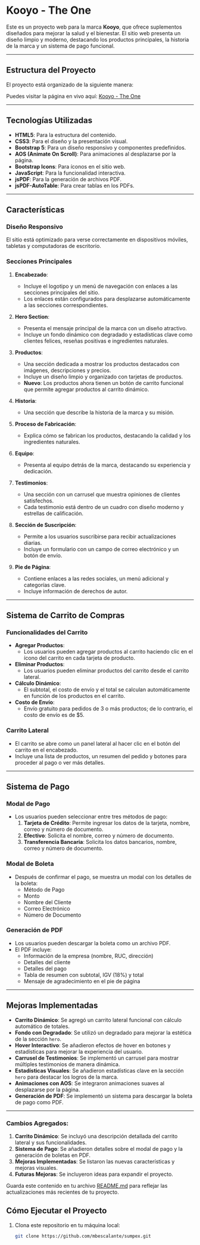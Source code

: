 # Kooyo - The One

Este es un proyecto web para la marca **Kooyo**, que ofrece suplementos diseñados para mejorar la salud y el bienestar. El sitio web presenta un diseño limpio y moderno, destacando los productos principales, la historia de la marca y un sistema de pago funcional.

---

## Estructura del Proyecto

El proyecto está organizado de la siguiente manera:

Puedes visitar la página en vivo aquí: [Kooyo - The One](https://mbescalante.github.io/sumpex/)

---

## Tecnologías Utilizadas

- **HTML5**: Para la estructura del contenido.
- **CSS3**: Para el diseño y la presentación visual.
- **Bootstrap 5**: Para un diseño responsivo y componentes predefinidos.
- **AOS (Animate On Scroll)**: Para animaciones al desplazarse por la página.
- **Bootstrap Icons**: Para íconos en el sitio web.
- **JavaScript**: Para la funcionalidad interactiva.
- **jsPDF**: Para la generación de archivos PDF.
- **jsPDF-AutoTable**: Para crear tablas en los PDFs.

---

## Características

### Diseño Responsivo
El sitio está optimizado para verse correctamente en dispositivos móviles, tabletas y computadoras de escritorio.

### Secciones Principales
1. **Encabezado**:
   - Incluye el logotipo y un menú de navegación con enlaces a las secciones principales del sitio.
   - Los enlaces están configurados para desplazarse automáticamente a las secciones correspondientes.

2. **Hero Section**:
   - Presenta el mensaje principal de la marca con un diseño atractivo.
   - Incluye un fondo dinámico con degradado y estadísticas clave como clientes felices, reseñas positivas e ingredientes naturales.

3. **Productos**:
   - Una sección dedicada a mostrar los productos destacados con imágenes, descripciones y precios.
   - Incluye un diseño limpio y organizado con tarjetas de productos.
   - **Nuevo**: Los productos ahora tienen un botón de carrito funcional que permite agregar productos al carrito dinámico.

4. **Historia**:
   - Una sección que describe la historia de la marca y su misión.

5. **Proceso de Fabricación**:
   - Explica cómo se fabrican los productos, destacando la calidad y los ingredientes naturales.

6. **Equipo**:
   - Presenta al equipo detrás de la marca, destacando su experiencia y dedicación.

7. **Testimonios**:
   - Una sección con un carrusel que muestra opiniones de clientes satisfechos.
   - Cada testimonio está dentro de un cuadro con diseño moderno y estrellas de calificación.

8. **Sección de Suscripción**:
   - Permite a los usuarios suscribirse para recibir actualizaciones diarias.
   - Incluye un formulario con un campo de correo electrónico y un botón de envío.

9. **Pie de Página**:
   - Contiene enlaces a las redes sociales, un menú adicional y categorías clave.
   - Incluye información de derechos de autor.

---

## Sistema de Carrito de Compras

### Funcionalidades del Carrito
- **Agregar Productos**:
  - Los usuarios pueden agregar productos al carrito haciendo clic en el ícono del carrito en cada tarjeta de producto.
- **Eliminar Productos**:
  - Los usuarios pueden eliminar productos del carrito desde el carrito lateral.
- **Cálculo Dinámico**:
  - El subtotal, el costo de envío y el total se calculan automáticamente en función de los productos en el carrito.
- **Costo de Envío**:
  - Envío gratuito para pedidos de 3 o más productos; de lo contrario, el costo de envío es de $5.

### Carrito Lateral
- El carrito se abre como un panel lateral al hacer clic en el botón del carrito en el encabezado.
- Incluye una lista de productos, un resumen del pedido y botones para proceder al pago o ver más detalles.

---

## Sistema de Pago

### Modal de Pago
- Los usuarios pueden seleccionar entre tres métodos de pago:
  1. **Tarjeta de Crédito**: Permite ingresar los datos de la tarjeta, nombre, correo y número de documento.
  2. **Efectivo**: Solicita el nombre, correo y número de documento.
  3. **Transferencia Bancaria**: Solicita los datos bancarios, nombre, correo y número de documento.

### Modal de Boleta
- Después de confirmar el pago, se muestra un modal con los detalles de la boleta:
  - Método de Pago
  - Monto
  - Nombre del Cliente
  - Correo Electrónico
  - Número de Documento

### Generación de PDF
- Los usuarios pueden descargar la boleta como un archivo PDF.
- El PDF incluye:
  - Información de la empresa (nombre, RUC, dirección)
  - Detalles del cliente
  - Detalles del pago
  - Tabla de resumen con subtotal, IGV (18%) y total
  - Mensaje de agradecimiento en el pie de página

---

## Mejoras Implementadas

- **Carrito Dinámico**: Se agregó un carrito lateral funcional con cálculo automático de totales.
- **Fondo con Degradado**: Se utilizó un degradado para mejorar la estética de la sección `hero`.
- **Hover Interactivo**: Se añadieron efectos de hover en botones y estadísticas para mejorar la experiencia del usuario.
- **Carrusel de Testimonios**: Se implementó un carrusel para mostrar múltiples testimonios de manera dinámica.
- **Estadísticas Visuales**: Se añadieron estadísticas clave en la sección `hero` para destacar los logros de la marca.
- **Animaciones con AOS**: Se integraron animaciones suaves al desplazarse por la página.
- **Generación de PDF**: Se implementó un sistema para descargar la boleta de pago como PDF.

---


### Cambios Agregados:
1. **Carrito Dinámico**: Se incluyó una descripción detallada del carrito lateral y sus funcionalidades.
2. **Sistema de Pago**: Se añadieron detalles sobre el modal de pago y la generación de boletas en PDF.
3. **Mejoras Implementadas**: Se listaron las nuevas características y mejoras visuales.
4. **Futuras Mejoras**: Se incluyeron ideas para expandir el proyecto.

Guarda este contenido en tu archivo [README.md](http://_vscodecontentref_/4) para reflejar las actualizaciones más recientes de tu proyecto.

## Cómo Ejecutar el Proyecto

1. Clona este repositorio en tu máquina local:
   ```bash
   git clone https://github.com/mbescalante/sumpex.git